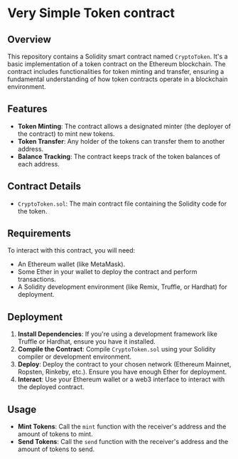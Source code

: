 # Very Simple Token contract

## Overview

This repository contains a Solidity smart contract named `CryptoToken`. It's a basic implementation of a token contract on the Ethereum blockchain. The contract includes functionalities for token minting and transfer, ensuring a fundamental understanding of how token contracts operate in a blockchain environment.

## Features

- **Token Minting**: The contract allows a designated minter (the deployer of the contract) to mint new tokens.
- **Token Transfer**: Any holder of the tokens can transfer them to another address.
- **Balance Tracking**: The contract keeps track of the token balances of each address.

## Contract Details

- `CryptoToken.sol`: The main contract file containing the Solidity code for the token.

## Requirements

To interact with this contract, you will need:

- An Ethereum wallet (like MetaMask).
- Some Ether in your wallet to deploy the contract and perform transactions.
- A Solidity development environment (like Remix, Truffle, or Hardhat) for deployment.

## Deployment

1. **Install Dependencies**: If you're using a development framework like Truffle or Hardhat, ensure you have it installed.
2. **Compile the Contract**: Compile `CryptoToken.sol` using your Solidity compiler or development environment.
3. **Deploy**: Deploy the contract to your chosen network (Ethereum Mainnet, Ropsten, Rinkeby, etc.). Ensure you have enough Ether for deployment.
4. **Interact**: Use your Ethereum wallet or a web3 interface to interact with the deployed contract.

## Usage

- **Mint Tokens**: Call the `mint` function with the receiver's address and the amount of tokens to mint.
- **Send Tokens**: Call the `send` function with the receiver's address and the amount of tokens to send.
